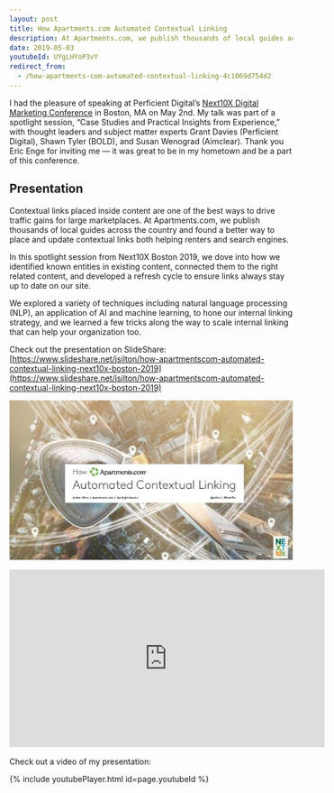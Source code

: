```yaml
---
layout: post
title: How Apartments.com Automated Contextual Linking
description: At Apartments.com, we publish thousands of local guides across the country and found a better way to place and update contextual links both helping renters and search engines.
date: 2019-05-03
youtubeId: UYgLHYoP3vY
redirect_from:
  - /how-apartments-com-automated-contextual-linking-4c1069d754d2
---
```


I had the pleasure of speaking at Perficient Digital’s [Next10X Digital Marketing Conference](https://next10x.perficientdigital.com/) in Boston, MA on May 2nd. My talk was part of a spotlight session, “Case Studies and Practical Insights from Experience,” with thought leaders and subject matter experts Grant Davies (Perficient Digital), Shawn Tyler (BOLD), and Susan Wenograd (Aimclear). Thank you Eric Enge for inviting me — it was great to be in my hometown and be a part of this conference.

## Presentation

Contextual links placed inside content are one of the best ways to drive traffic gains for large marketplaces. At Apartments.com, we publish thousands of local guides across the country and found a better way to place and update contextual links both helping renters and search engines.

In this spotlight session from Next10X Boston 2019, we dove into how we identified known entities in existing content, connected them to the right related content, and developed a refresh cycle to ensure links always stay up to date on our site.

We explored a variety of techniques including natural language processing (NLP), an application of AI and machine learning, to hone our internal linking strategy, and we learned a few tricks along the way to scale internal linking that can help your organization too.

Check out the presentation on SlideShare: [https://www.slideshare.net/jsilton/how-apartmentscom-automated-contextual-linking-next10x-boston-2019](https://www.slideshare.net/jsilton/how-apartmentscom-automated-contextual-linking-next10x-boston-2019)

![How Apartments.com Automated Contextual Linking](/images/how-apartments-com-automated-contextual-linking.jpeg)


<iframe width="560" height="315" src="https://www.youtube-nocookie.com/embed/UYgLHYoP3vY" frameborder="0" allow="accelerometer; autoplay; encrypted-media; gyroscope; picture-in-picture" allowfullscreen></iframe>

Check out a video of my presentation:

{% include youtubePlayer.html id=page.youtubeId %}